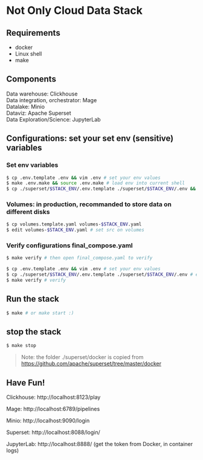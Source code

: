 # Not Only Cloud Data Stack

## Requirements
- docker
- Linux shell
- make

## Components

Data warehouse: Clickhouse  
Data integration, orchestrator: Mage  
Datalake: Minio  
Dataviz: Apache Superset  
Data Exploration/Science: JupyterLab


## Configurations: set your set env (sensitive) variables 

### Set env variables
```sh
$ cp .env.template .env && vim .env # set your env values
$ make .env.make && source .env.make # load env into current shell
$ cp ./superset/$STACK_ENV/.env.template ./superset/$STACK_ENV/.env && vim ./superset/$STACK_ENV/.env # edit superset env
```
### Volumes: in production, recommanded to store data on different disks
```sh
$ cp volumes.template.yaml volumes-$STACK_ENV.yaml
$ edit volumes-$STACK_ENV.yaml # set src on volumes
```

### Verify configurations final_compose.yaml
```sh
$ make verify # then open final_compose.yaml to verify
```

```sh
$ cp .env.template .env && vim .env # set your env values
$ cp ./superset/$STACK_ENV/.env.template ./superset/$STACK_ENV/.env # edit superset env depending on the value of STACK_ENV values in the previous .env
$ make verify # verify 
```

## Run the stack
```sh
$ make # or make start :)
```

## stop the stack
```sh
$ make stop
```

> Note: the folder ./superset/docker is copied from https://github.com/apache/superset/tree/master/docker

## Have Fun!
Clickhouse: http://localhost:8123/play

Mage: http://localhost:6789/pipelines

Minio: http://localhost:9090/login

Superset: http://localhost:8088/login/

JupyterLab: http://localhost:8888/ (get the token from Docker, in container logs)
